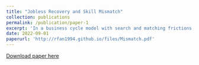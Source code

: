 ```yaml
---
title: "Jobless Recovery and Skill Mismatch"
collection: publications
permalink: /publication/paper-1
excerpt: 'In a business cycle model with search and matching frictions, I explain the slow jobless recovery to be the result of a mismatch between worker skill and firm technology. The mismatch penalty increases the unemployment level and volatility, mainly by increasing the probability of matching failure. The impact of mismatch penalty is more significant when skill variance is higher and when technology is more skill-complementary. The mismatch also decreases the labor force participation rate.'
date: 2022-09-01
paperurl: 'http://rfan1994.github.io/files/Mismatch.pdf'
---
```

[Download paper here](http://rfan1994.github.io/files/Mismatch.pdf)
